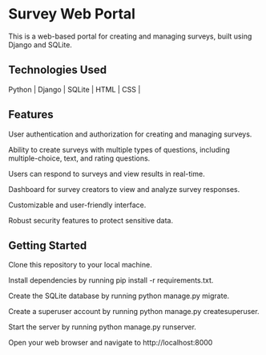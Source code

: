 # Survey Web Portal
This is a web-based portal for creating and managing surveys, built using Django and SQLite.

## Technologies Used

Python | Django | SQLite | HTML | CSS |

## Features

User authentication and authorization for creating and managing surveys.

Ability to create surveys with multiple types of questions, including multiple-choice, text, and rating questions.

Users can respond to surveys and view results in real-time.

Dashboard for survey creators to view and analyze survey responses.

Customizable and user-friendly interface.

Robust security features to protect sensitive data.

## Getting Started
Clone this repository to your local machine.

Install dependencies by running pip install -r requirements.txt.

Create the SQLite database by running python manage.py migrate.

Create a superuser account by running python manage.py createsuperuser.

Start the server by running python manage.py runserver.

Open your web browser and navigate to http://localhost:8000
